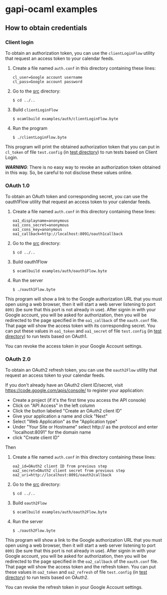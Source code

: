 gapi-ocaml examples
===================

How to obtain credentials
-------------------------

### Client login

To obtain an authorization token, you can use the `clientLoginFlow` utility
that request an access token to your calendar feeds.

 1. Create a file named `auth.conf` in this directory containing these lines:

        cl_user=Google account username
        cl_pass=Google account password

 2. Go to the [src](../..) directory:

        $ cd ../..

 3. Build `clientLoginFlow`

        $ ocamlbuild examples/auth/clientLoginFlow.byte

 4. Run the program

        $ ./clientLoginFlow.byte

This program will print the obtained authorization token that you can put in
`cl_token` of file `test.config` (in [test directory](/src/test)) to run tests
based on Client Login.

***WARNING***: There is no easy way to revoke an authorization token obtained
in this way. So, be careful to not disclose these values online.

### OAuth 1.0

To obtain an OAuth token and corresponding secret, you can use the oauth1Flow
utility that request an access token to your calendar feeds.

 1. Create a file named `auth.conf` in this directory containing these lines:

        oa1_displayname=anonymous
        oa1_cons_secret=anonymous
        oa1_cons_key=anonymous
        oa1_callback=http://localhost:8091/oauth1callback

 2. Go to the [src](../..) directory:

        $ cd ../..

 3. Build oauth1Flow

        $ ocamlbuild examples/auth/oauth1Flow.byte

 4. Run the server

        $ ./oauth1Flow.byte

This program will show a link to the Google authorization URL that you must
open using a web browser, then it will start a web server listening to port
`8091` (be sure that this port is not already in use). After signin in with
your Google account, you will be asked for authorization, then you will be
redirected to the page specified in the `oa1_callback` of the `oauth.conf`
file. That page will show the access token with its corresponding secret. You
can put these values in `oa1_token` and `oa1_secret` of file `test.config` (in
[test directory](/src/test)) to run tests based on OAuth1.

You can revoke the access token in your Google Account settings.

### OAuth 2.0

To obtain an OAuth2 refresh token, you can use the `oauth2Flow` utility that
request an access token to your calendar feeds.

If you don't already have an OAuth2 client ID/secret, visit
https://code.google.com/apis/console/ to register your application:

 - Create a project (if it's the first time you access the API console)
 - Click on "API Access" in the left column
 - Click the button labeled "Create an OAuth2 client ID"
 - Give your application a name and click "Next"
 - Select "Web Application" as the "Application type"
 - Under "Your Site or Hostname" select http:// as the protocol and enter
   "localhost:8091" for the domain name
 - click "Create client ID"

Then

 1. Create a file named `auth.conf` in this directory containing these lines:

        oa2_id=OAuth2 client ID from previous step
        oa2_secret=OAuth2 client secret from previous step
        oa2_uri=http://localhost:8091/oauth2callback

 2. Go to the [src](../..) directory:

        $ cd ../..

 3. Build `oauth2Flow`

        $ ocamlbuild examples/auth/oauth2Flow.byte

 4. Run the server

        $ ./oauth2Flow.byte

This program will show a link to the Google authorization URL that you must
open using a web browser, then it will start a web server listening to port
`8091` (be sure that this port is not already in use). After signin in with
your Google account, you will be asked for authorization, then you will be
redirected to the page specified in the `oa2_callback` of the `oauth.conf`
file. That page will show the access token and the refresh token. You can put
these values in `oa2_token` and `oa2_refresh` of file `test.config` (in [test
directory](/src/test)) to run tests based on OAuth2.

You can revoke the refresh token in your Google Account settings.

